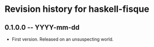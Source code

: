 # Revision history for haskell-fisque

## 0.1.0.0 -- YYYY-mm-dd

* First version. Released on an unsuspecting world.
